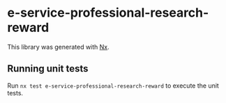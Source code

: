 # e-service-professional-research-reward

This library was generated with [Nx](https://nx.dev).

## Running unit tests

Run `nx test e-service-professional-research-reward` to execute the unit tests.
